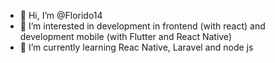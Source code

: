 - 👋 Hi, I’m @Florido14
- 👀 I’m interested in development in frontend (with react) and development mobile (with Flutter and React Native)
- 🌱 I’m currently learning Reac Native, Laravel and node js
<!---
Florido14/Florido14 is a ✨ special ✨ repository because its `README.md` (this file) appears on your GitHub profile.
You can click the Preview link to take a look at your changes.
--->
